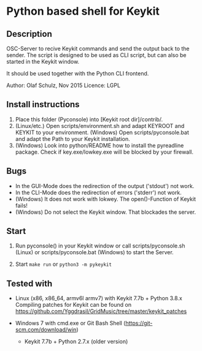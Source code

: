    Python based shell for Keykit
========================================

## Description

OSC-Server to recive Keykit commands and send the output back
to the sender.
The script is designed to be used as CLI script, but can
also be started in the Keykit window.

It should be used together with the Python CLI frontend.

Author: Olaf Schulz, Nov 2015
Licence: LGPL


## Install instructions

1. Place this folder (Pyconsole) into [Keykit root dir]/contrib/.
2. (Linux/etc.) Open scripts/environment.sh and adapt KEYROOT and KEYKIT to
   your environment.
   (Windows) Open scripts/pyconsole.bat and adapt the Path to
   your Keykit installation.
3. (Windows) Look into python/README how to install the pyreadline package.
   Check if key.exe/lowkey.exe will be blocked by your firewall.


## Bugs

- In the GUI-Mode does the redirection of the output ('stdout')
  not work.
- In the CLI-Mode does the redirection of errors ('stderr')
  not work.
- (Windows) It does not work with lokwey. The open()-Function
  of Keykit fails!
- (Windows) Do not select the Keykit window. That blockades the server.


## Start

1. Run pyconsole() in your Keykit window or call
   scripts/pyconsole.sh (Linux) or
   scripts/pyconsole.bat (Windows) to start the Server.

2. Start `make run` or `python3 -m pykeykit`


## Tested with

- Linux (x86, x86_64, armv6l armv7) with Keykit 7.7b + Python 3.8.x
  Compiling patches for Keykit can be found on
  https://github.com/YggdrasiI/GridMusic/tree/master/keykit_patches

- Windows 7 with cmd.exe or Git Bash Shell (https://git-scm.com/download/win)
  + Keykit 7.7b + Python 2.7.x (older version)
